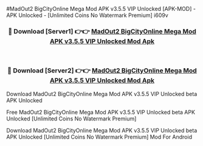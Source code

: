 #MadOut2 BigCityOnline Mega Mod APK v3.5.5 VIP Unlocked [APK-MOD] - APK Unlocked - [Unlimited Coins No Watermark Premium] i609v



<div align="center">

<h3>🔴 Download [Server1] 👉👉 <a href="https://momento.my/?title=MadOut2_BigCityOnline_Mega_Mod_APK_v3.5.5_VIP_Unlocked">MadOut2 BigCityOnline Mega Mod APK v3.5.5 VIP Unlocked Mod Apk</a></h3><br>

<h3>🔴 Download [Server2] 👉👉 <a href="https://momento.my/?title=MadOut2_BigCityOnline_Mega_Mod_APK_v3.5.5_VIP_Unlocked">MadOut2 BigCityOnline Mega Mod APK v3.5.5 VIP Unlocked Mod Apk</a></h3>
</div>



Download MadOut2 BigCityOnline Mega Mod APK v3.5.5 VIP Unlocked beta APK Unlocked

Free MadOut2 BigCityOnline Mega Mod APK v3.5.5 VIP Unlocked beta APK Unlocked [Unlimited Coins No Watermark Premium]

Download MadOut2 BigCityOnline Mega Mod APK v3.5.5 VIP Unlocked beta APK Unlocked [Unlimited Coins No Watermark Premium] Mod For Android
